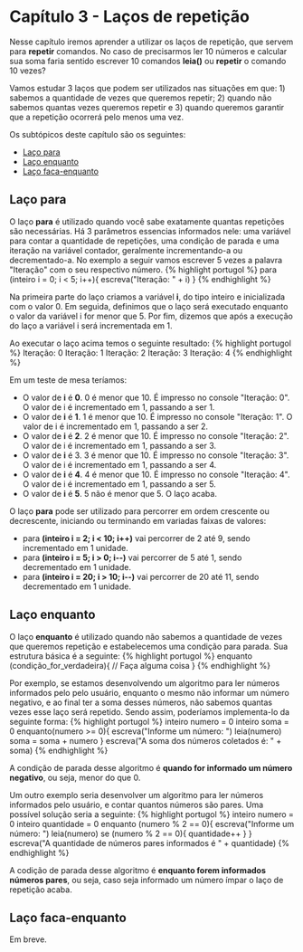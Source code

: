 # Capítulo 3 - Laços de repetição
Nesse capítulo iremos aprender a utilizar os laços de repetição, que servem para **repetir** comandos. No caso de precisarmos ler 10 números e calcular sua soma faria sentido escrever 10 comandos **leia()** ou **repetir** o comando 10 vezes?

Vamos estudar 3 laços que podem ser utilizados nas situações em que: 1) sabemos a quantidade de vezes que queremos repetir; 2) quando não sabemos quantas vezes queremos repetir e 3) quando queremos garantir que a repetição ocorrerá pelo menos uma vez.

Os subtópicos deste capítulo são os seguintes:
* [Laço para](#laco-para)
* [Laço enquanto](#laco-enquanto)
* [Laço faca-enquanto](#laco-faca-enquanto)


## Laço para
O laço **para** é utilizado quando você sabe exatamente quantas repetições são necessárias. Há 3 parâmetros essencias informados nele: uma variável para contar a quantidade de repetições, uma condição de parada e uma iteração na variável contador, geralmente incrementando-a ou decrementado-a. No exemplo a seguir vamos escrever 5 vezes a palavra "Iteração" com o seu respectivo número.
{% highlight portugol %}
para (inteiro i = 0; i < 5; i++){
    escreva("Iteração: " + i)
}
{% endhighlight %}

Na primeira parte do laço criamos a variável **i**, do tipo inteiro e inicializada com o valor 0. Em seguida, definimos que o laço será executado enquanto o valor da variável i for menor que 5. Por fim, dizemos que após a execução do laço a variável i será incrementada em 1.

Ao executar o laço acima temos o seguinte resultado:
{% highlight portugol %}
Iteração: 0
Iteração: 1
Iteração: 2
Iteração: 3
Iteração: 4
{% endhighlight %}

Em um teste de mesa teríamos:
* O valor de **i** é **0**. 0 é menor que 10. É impresso no console "Iteração: 0". O valor de i é incrementado em 1, passando a ser 1.
* O valor de **i** é **1**. 1 é menor que 10. É impresso no console "Iteração: 1". O valor de i é incrementado em 1, passando a ser 2.
* O valor de **i** é **2**. 2 é menor que 10. É impresso no console "Iteração: 2". O valor de i é incrementado em 1, passando a ser 3.
* O valor de **i** é 3. 3 é menor que 10. É impresso no console "Iteração: 3". O valor de i é incrementado em 1, passando a ser 4.
* O valor de **i** é **4**. 4 é menor que 10. É impresso no console "Iteração: 4". O valor de i é incrementado em 1, passando a ser 5.
* O valor de **i** é **5**. 5 não é menor que 5. O laço acaba.

O laço **para** pode ser utilizado para percorrer em ordem crescente ou decrescente, iniciando ou terminando em variadas faixas de valores:
* para **(inteiro i = 2; i < 10; i++)** vai percorrer de 2 até 9, sendo incrementado em 1 unidade.
* para **(inteiro i = 5; i > 0; i--)** vai percorrer de 5 até 1, sendo decrementado em 1 unidade.
* para **(inteiro i = 20; i > 10; i--)** vai percorrer de 20 até 11, sendo decrementado em 1 unidade.


## Laço enquanto
O laço **enquanto** é utilizado quando não sabemos a quantidade de vezes que queremos repetição e estabelecemos uma condição para parada. Sua estrutura básica é a seguinte:
{% highlight portugol %}
enquanto (condição_for_verdadeira){
    // Faça alguma coisa
}
{% endhighlight %}

Por exemplo, se estamos desenvolvendo um algoritmo para ler números informados pelo pelo usuário, enquanto o mesmo não informar um número negativo, e ao final ter a soma desses números, não sabemos quantas vezes esse laço será repetido. Sendo assim, poderíamos implementa-lo da seguinte forma:
{% highlight portugol %}
inteiro numero = 0
inteiro soma = 0
enquanto(numero >= 0){
    escreva("Informe um número: ")
    leia(numero)
    soma = soma + numero
}
escreva("A soma dos números coletados é: " + soma)
{% endhighlight %}

A condição de parada desse algoritmo é **quando for informado um número negativo**, ou seja, menor do que 0.

Um outro exemplo seria desenvolver um algoritmo para ler números informados pelo usuário, e contar quantos números são pares. Uma possível solução seria a seguinte:
{% highlight portugol %}
inteiro numero = 0
inteiro quantidade = 0
enquanto (numero % 2 == 0){
    escreva("Informe um número: ")
    leia(numero)
    se (numero % 2 == 0){
        quantidade++
    }
}
escreva("A quantidade de números pares informados é " + quantidade)
{% endhighlight %}

A codição de parada desse algoritmo é **enquanto forem informados números pares**, ou seja, caso seja informado um número ímpar o laço de repetição acaba.


## Laço faca-enquanto
Em breve.

<script src="assets/js/script.js"></script>
